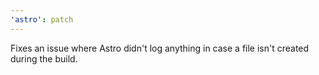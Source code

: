 ```yaml
---
'astro': patch
---
```


Fixes an issue where Astro didn't log anything in case a file isn't created during the build.
